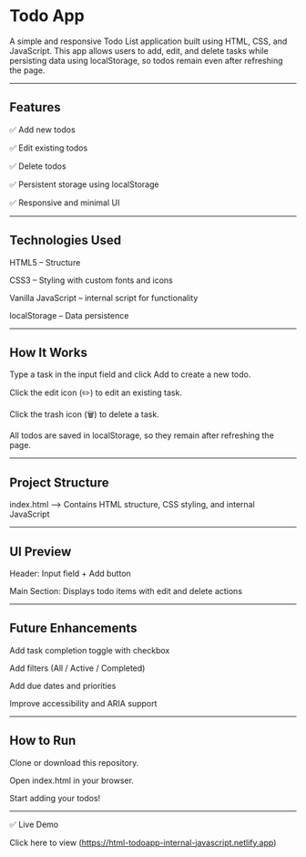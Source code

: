 <h1>Todo App</h1>

A simple and responsive Todo List application built using HTML, CSS, and JavaScript. This app allows users to add, edit, and delete tasks while persisting data using localStorage, so todos remain even after refreshing the page.

<hr>

<h2>Features</h2>

✅ Add new todos

✅ Edit existing todos

✅ Delete todos

✅ Persistent storage using localStorage

✅ Responsive and minimal UI

<hr>

<h2>Technologies Used</h2>

HTML5 – Structure

CSS3 – Styling with custom fonts and icons

Vanilla JavaScript – internal script for functionality

localStorage – Data persistence

<hr>

<h2>How It Works</h2>

Type a task in the input field and click Add to create a new todo.

Click the edit icon (✏️) to edit an existing task.

Click the trash icon (🗑️) to delete a task.

All todos are saved in localStorage, so they remain after refreshing the page.

<hr>

<h2>Project Structure</h2>

index.html   --> Contains HTML structure, CSS styling, and internal JavaScript

<hr>


<h2>UI Preview</h2>

Header: Input field + Add button

Main Section: Displays todo items with edit and delete actions

<hr>

<h2>Future Enhancements</h2>

 Add task completion toggle with checkbox

 Add filters (All / Active / Completed)

 Add due dates and priorities

 Improve accessibility and ARIA support

<hr>

<h2>How to Run</h2>

Clone or download this repository.

Open index.html in your browser.

Start adding your todos!

<hr>

✅ Live Demo

Click here to view (https://html-todoapp-internal-javascript.netlify.app)


